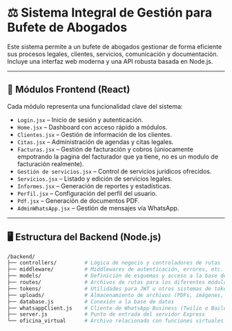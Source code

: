 # ⚖️ Sistema Integral de Gestión para Bufete de Abogados

Este sistema permite a un bufete de abogados gestionar de forma eficiente sus procesos legales, clientes, servicios, comunicación y documentación. Incluye una interfaz web moderna y una API robusta basada en Node.js.

---

## 🧩 Módulos Frontend (React)

Cada módulo representa una funcionalidad clave del sistema:

- `Login.jsx` – Inicio de sesión y autenticación.
- `Home.jsx` – Dashboard con acceso rápido a módulos.
- `Clientes.jsx` – Gestión de información de los clientes.
- `Citas.jsx` – Administración de agendas y citas legales.
- `Facturas.jsx` – Gestión de facturación y cobros (úniocamente empotrando la pagina del facturador que ya tiene, no es un modulo de facturación realmente).
- `Gestión de servicios.jsx` – Control de servicios jurídicos ofrecidos.
- `Servicios.jsx` – Listado y edición de servicios legales.
- `Informes.jsx` – Generación de reportes y estadísticas.
- `Perfil.jsx` – Configuración del perfil del usuario.
- `Pdf.jsx` – Generación de documentos PDF.
- `AdminWhatsApp.jsx` – Gestión de mensajes vía WhatsApp.

---

## 🖥️ Estructura del Backend (Node.js)

```bash
/backend/
├── controllers/         # Lógica de negocio y controladores de rutas
├── middleware/          # Middlewares de autenticación, errores, etc.
├── models/              # Definición de esquemas y acceso a la base de datos
├── routes/              # Archivos de rutas para los diferentes módulos
├── tokens/              # Utilidades para JWT u otros sistemas de tokens
├── uploads/             # Almacenamiento de archivos (PDFs, imágenes, etc.)
├── database.js          # Conexión a la base de datos
├── whatsappClient.js    # Cliente de WhatsApp Business (Twilio o Baileys)
├── server.js            # Punto de entrada del servidor Express
└── oficina_virtual      # Archivo relacionado con funciones virtuales (desconocido)
